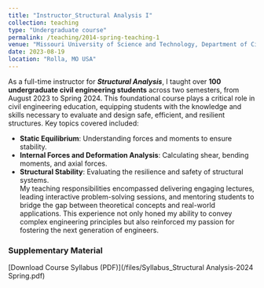 ```yaml
---
title: "Instructor_Structural Analysis I"
collection: teaching
type: "Undergraduate course"
permalink: /teaching/2014-spring-teaching-1
venue: "Missouri University of Science and Technology, Department of Civil, Architectural and Environmental Engineering"
date: 2023-08-19
location: "Rolla, MO USA"
---
```

As a full-time instructor for **_Structural Analysis_**, I taught over **100 undergraduate civil engineering students** across two semesters, from August 2023 to Spring 2024. This foundational course plays a critical role in civil engineering education, equipping students with the knowledge and skills necessary to evaluate and design safe, efficient, and resilient structures. 
Key topics covered included:  
- **Static Equilibrium**: Understanding forces and moments to ensure stability.  
- **Internal Forces and Deformation Analysis**: Calculating shear, bending moments, and axial forces.  
- **Structural Stability**: Evaluating the resilience and safety of structural systems.
<br/>My teaching responsibilities encompassed delivering engaging lectures, leading interactive problem-solving sessions, and mentoring students to bridge the gap between theoretical concepts and real-world applications. This experience not only honed my ability to convey complex engineering principles but also reinforced my passion for fostering the next generation of engineers.
### **Supplementary Material**
[Download Course Syllabus (PDF)](/files/Syllabus_Structural Analysis-2024 Spring.pdf)
